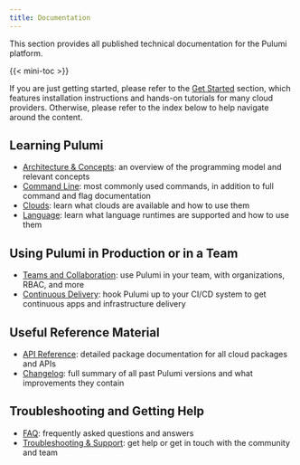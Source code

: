 ```yaml
---
title: Documentation
---
```


This section provides all published technical documentation for the Pulumi platform.

{{< mini-toc >}}

If you are just getting started, please refer to the [Get Started](../quickstart) section,
which features installation instructions and hands-on tutorials for many cloud providers. Otherwise,
please refer to the index below to help navigate around the content.

## Learning Pulumi

* [Architecture & Concepts](concepts.html): an overview of the programming model and relevant concepts
* [Command Line](commands.html): most commonly used commands, in addition to full command and flag documentation
* [Clouds](clouds.html): learn what clouds are available and how to use them
* [Language](languages.html): learn what language runtimes are supported and how to use them

## Using Pulumi in Production or in a Team

* [Teams and Collaboration](service/): use Pulumi in your team, with organizations, RBAC, and more
* [Continuous Delivery](cd.html): hook Pulumi up to your CI/CD system to get continuous apps and infrastructure delivery

## Useful Reference Material

* [API Reference](pkg/): detailed package documentation for all cloud packages and APIs
* [Changelog](changelog.html): full summary of all past Pulumi versions and what improvements they contain

## Troubleshooting and Getting Help

* [FAQ](faq.html): frequently asked questions and answers
* [Troubleshooting & Support](troubleshooting.html): get help or get in touch with the community and team
